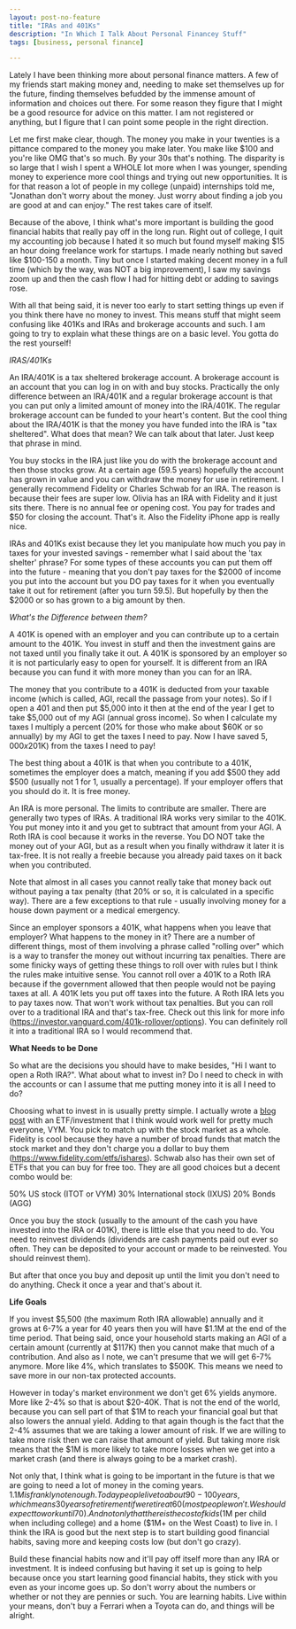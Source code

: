 ```yaml
---
layout: post-no-feature
title: "IRAs and 401Ks"
description: "In Which I Talk About Personal Financey Stuff"
tags: [business, personal finance]

---
```


Lately I have been thinking more about personal finance matters. A few of my friends start making money and, needing to make set themselves up for the future, finding themselves befudded by the immense amount of information and choices out there. For some reason they figure that I might be a good resource for advice on this matter. I am not registered or anything, but I figure that I can point some people in the right direction. 

Let me first make clear, though. The money you make in your twenties is a pittance compared to the money you make later. You make like $100 and you're like OMG that's so much. By your 30s that's nothing. The disparity is so large that I wish I spent a WHOLE lot more when I was younger, spending money to experience more cool things and trying out new opportunities. It is for that reason a lot of people in my college (unpaid) internships told me, "Jonathan don't worry about the money. Just worry about finding a job you are good at and can enjoy." The rest takes care of itself. 

Because of the above, I think what's more important is building the good financial habits that really pay off in the long run. Right out of college, I quit my accounting job because I hated it so much but found myself making $15 an hour doing freelance work for startups. I made nearly nothing but saved like $100-150 a month. Tiny but once I started making decent money in a full time (which by the way, was NOT a big improvement), I saw my savings zoom up and then the cash flow I had for hitting debt or adding to savings rose. 

With all that being said, it is never too early to start setting things up even if you think there have no money to invest. This means stuff that might seem confusing like 401Ks and IRAs and brokerage accounts and such. I am going to try to explain what these things are on a basic level. You gotta do the rest yourself! 

*IRAS/401Ks*

An IRA/401K is a tax sheltered brokerage account. A brokerage account is an account that you can log in on with and buy stocks. Practically the only difference between an IRA/401K and a regular brokerage account is that you can put only a limited amount of money into the IRA/401K. The regular brokerage account can be funded to your heart's content. But the cool thing about the IRA/401K is that the money you have funded into the IRA is "tax sheltered". What does that mean? We can talk about that later. Just keep that phrase in mind. 

You buy stocks in the IRA just like you do with the brokerage account and then those stocks grow. At a certain age (59.5 years) hopefully the account has grown in value and you can withdraw the money for use in retirement. I generally recommend Fidelity or Charles Schwab for an IRA. The reason is because their fees are super low. Olivia has an IRA with Fidelity and it just sits there. There is no annual fee or opening cost. You pay for trades and $50 for closing the account. That's it. Also the Fidelity iPhone app is really nice.

IRAs and 401Ks exist because they let you manipulate how much you pay in taxes for your invested savings - remember what I said about the 'tax shelter' phrase? For some types of these accounts you can put them off into the future - meaning that you don't pay taxes for the $2000 of income you put into the account but you DO pay taxes for it when you eventually take it out for retirement (after you turn 59.5). But hopefully by then the $2000 or so has grown to a big amount by then.

*What's the Difference between them?*

A 401K is opened with an employer and you can contribute up to a certain amount to the 401K. You invest in stuff and then the investment gains are not taxed until you finally take it out. A 401K is sponsored by an employer so it is not particularly easy to open for yourself. It is different from an IRA because you can fund it with more money than you can for an IRA. 

The money that you contribute to a 401K is deducted from your taxable income (which is called, AGI, recall the passage from your notes). So if I open a 401 and then put $5,000 into it then at the end of the year I get to take $5,000 out of my AGI (annual gross income). So when I calculate my taxes I multiply a percent (20% for those who make about $60K or so annually) by my AGI to get the taxes I need to pay. Now I have saved $5,000 x 20% ($1K) from the taxes I need to pay!

The best thing about a 401K is that when you contribute to a 401K, sometimes the employer does a match, meaning if you add $500 they add $500 (usually not 1 for 1, usually a percentage). If your employer offers that you should do it. It is free money.

An IRA is more personal. The limits to contribute are smaller. There are generally two types of IRAs. A traditional IRA works very similar to the 401K. You put money into it and you get to subtract that amount from your AGI. A Roth IRA is cool because it works in the reverse. You DO NOT take the money out of your AGI, but as a result when you finally withdraw it later it is tax-free. It is not really a freebie because you already paid taxes on it back when you contributed.

Note that almost in all cases you cannot really take that money back out without paying a tax penalty (that 20% or so, it is calculated in a specific way). There are a few exceptions to that rule - usually involving money for a house down payment or a medical emergency.

Since an employer sponsors a 401K, what happens when you leave that employer? What happens to the money in it? There are a number of different things, most of them involving a phrase called "rolling over" which is a way to transfer the money out without incurring tax penalties. There are some finicky ways of getting these things to roll over with rules but I think the rules make intuitive sense. You cannot roll over a 401K to a Roth IRA because if the government allowed that then people would not be paying taxes at all. A 401K lets you put off taxes into the future. A Roth IRA lets you to pay taxes now. That won't work without tax penalties. But you can roll over to a traditional IRA and that's tax-free. Check out this link for more info (https://investor.vanguard.com/401k-rollover/options). You can definitely roll it into a traditional IRA so I would recommend that.

**What Needs to be Done**

So what are the decisions you should have to make besides, "Hi I want to open a Roth IRA?". What about what to invest in? Do I need to check in with the accounts or can I assume that me putting money into it is all I need to do?

Choosing what to invest in is usually pretty simple. I actually wrote a [blog post](http://jonathanstyu.github.io/a-pretty-good-investment-vym) with an ETF/investment that I think would work well for pretty much everyone, VYM. You pick to match up with the stock market as a whole. Fidelity is cool because they have a number of broad funds that match the stock market and they don't charge you a dollar to buy them (https://www.fidelity.com/etfs/ishares). Schwab also has their own set of ETFs that you can buy for free too. They are all good choices but a decent combo would be:

50% US stock (ITOT or VYM)
30% International stock (IXUS)
20% Bonds (AGG)

Once you buy the stock (usually to the amount of the cash you have invested into the IRA or 401K), there is little else that you need to do. You need to reinvest dividends (dividends are cash payments paid out ever so often. They can be deposited to your account or made to be reinvested. You should reinvest them).

But after that once you buy and deposit up until the limit you don't need to do anything. Check it once a year and that's about it.

**Life Goals**

If you invest $5,500 (the maximum Roth IRA allowable) annually and it grows at 6-7% a year for 40 years then you will have $1.1M at the end of the time period. That being said, once your household starts making an AGI of a certain amount (currently at $117K) then you cannot make that much of a contribution. And also as I note, we can't presume that we will get 6-7% anymore. More like 4%, which translates to $500K. This means we need to save more in our non-tax protected accounts.

However in today's market environment we don't get 6% yields anymore. More like 2-4% so that is about $20-40K. That is not the end of the world, because you can sell part of that $1M to reach your financial goal but that also lowers the annual yield. Adding to that again though is the fact that the 2-4% assumes that we are taking a lower amount of risk. If we are willing to take more risk then we can raise that amount of yield. But taking more risk means that the $1M is more likely to take more losses when we get into a market crash (and there is always going to be a market crash).

Not only that, I think what is going to be important in the future is that we are going to need a lot of money in the coming years. $1.1M is frankly not enough. Today people live to about 90-100 years, which means 30 years of retirement if we retire at 60 (most people won't. We should expect to work until 70). And not only that there is the cost of kids ($1M per child when including college) and a home ($1M+ on the West Coast) to live in. I think the IRA is good but the next step is to start building good financial habits, saving more and keeping costs low (but don't go crazy).

Build these financial habits now and it'll pay off itself more than any IRA or investment. It is indeed confusing but having it set up is going to help because once you start learning good financial habits, they stick with you even as your income goes up. So don't worry about the numbers or whether or not they are pennies or such. You are learning habits. Live within your means, don't buy a Ferrari when a Toyota can do, and things will be alright. 